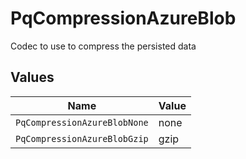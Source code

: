 # PqCompressionAzureBlob

Codec to use to compress the persisted data


## Values

| Name                         | Value                        |
| ---------------------------- | ---------------------------- |
| `PqCompressionAzureBlobNone` | none                         |
| `PqCompressionAzureBlobGzip` | gzip                         |